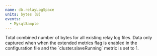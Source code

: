 ```yaml
---
name: db.relayLogSpace
units: bytes (B)
events:
  - MysqlSample
---
```


Total combined number of bytes for all existing relay log files. Data only captured when when the extended metrics flag is enabled in the configuration file and the \`cluster.slaveRunning\` metric is set to 1.